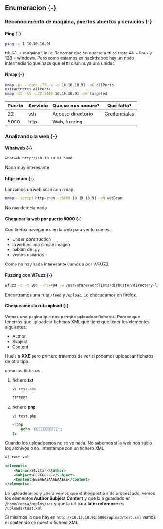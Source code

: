 ## Enumeracion {-}

### Reconocimiento de maquina, puertos abiertos y servicios {-} 

#### Ping {-}

```bash
ping -c 1 10.10.10.91
```
ttl: 63 -> maquina Linux. 
Recordar que en cuanto a ttl se trata 64 = linux y 128 = windows. 
Pero como estamos en hackthebox hay un nodo intermediario que hace que el ttl disminuya una unidad

#### Nmap {-}

```bash
nmap -p- --open -T5 -v -n 10.10.10.91 -oG allPorts 
extractPorts allPorts
nmap -sC -sV -p22,5000 10.10.10.91 -oN targeted
```

| Puerto | Servicio | Que se nos occure? | Que falta?   |
| ------ | -------- | ------------------ | ------------ |
| 22     | ssh      | Acceso directorio  | Credenciales |
| 5000   | http     | Web, fuzzing       |              |


### Analizando la web {-}

#### Whatweb {-}

```bash
whatweb http://10.10.10.91:5000
```

Nada muy interesante

#### http-enum {-}

Lanzamos un web scan con nmap.

```bash
nmap --script http-enum -p5000 10.10.10.91 -oN webScan
```

No nos detecta nada

#### Chequear la web por puerto 5000 {-}

Con firefox navegamos en la web para ver lo que es. 

- Under construction
- la web es una simple imagen
- hablan de `.py`
- vemos usuarios

Como no hay nada interesante vamos a por WFUZZ

#### Fuzzing con WFuzz {-}

```bash
wfuzz -c -t 200 --hc=404 -w /usr/share/wordlists/dirbuster/directory-list-2.3-medium.txt http://10.10.10.91:5000/FUZZ
```

Encontramos una ruta `/feed` y `/upload`. Lo chequeamos en firefox. 

#### Chequeamos la ruta upload {-}

Vemos una pagina que nos permite uploadear ficheros. Parece que tenemos que uploadear ficheros XML que tiene que tener los elementos
siguientes:

- Author
- Subject
- Content

Huele a **XXE** pero primero tratamos de ver si podemos uploadear ficheros de otro tipo.

creamos ficheros

1. fichero **txt**

    ```bash
    vi test.txt

    EEEEEEE
    ```

1. fichero **php**

    ```php
    vi test.php

    <?php
        echo "EEEEEEEEEEE";
    ?>
    ```

Cuando los uploadeamos no se ve nada. No sabemos si la web nos subio los archivos o no. Intentamos con un fichero XML

```xml
vi test.xml

<elements>
    <Author>S4vitar</Author>
    <Subject>EEEEEEEEE</Subject>
    <Content>EEEAEAEAAAEAAEAE</Content>
</elements>
```

Lo uploadeamos y ahora vemos que el Blogpost a sido processado, vemos los elementos **Author** **Subject** **Content** y que lo a guardado en
`/home/roosa/deploy/src` y que la url para **later reference** es `/uploads/test.xml`

Si miramos lo que hay en `http://10.10.10.91:5000/upload/test.xml` vemos el contenido de nuestro fichero XML




